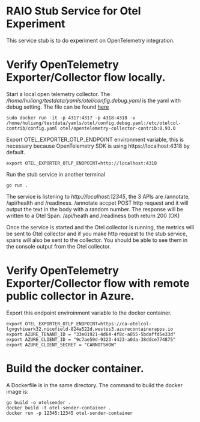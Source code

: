 # RAIO Stub Service for Otel Experiment
This service stub is to do experiment on OpenTelemetry integration.

# Verify OpenTelemetry Exporter/Collector flow locally.
Start a local open telemetry collector. The */home/huliang/testdata/yamls/otel/config.debug.yaml* is the yaml with debug setting. The file can be found [here](https://github.com/microsoft/rai-orchestrator/wiki/OpenTelemetry-Emit-OTel-Logs-Spans-to-OTel-Collector#download-the-otel-collector-container-image-and-run-it-with-debug-configuration)
````
sudo docker run -it -p 4317:4317 -p 4318:4318 -v /home/huliang/testdata/yamls/otel/config.debug.yaml:/etc/otelcol-contrib/config.yaml otel/opentelemetry-collector-contrib:0.93.0
````

Export OTEL_EXPORTER_OTLP_ENDPOINT environment variable, this is necessary because OpenTelemetry SDK is using https://localhost:4318 by default.
````
export OTEL_EXPORTER_OTLP_ENDPOINT=http://localhost:4318
````
Run the stub service in another terminal
````
go run .
````

The service is listening to *http://localhost:12345*, the 3 APIs are /annotate, /api/health and /readiness.
/annotate accpet POST http request and it will output the text in the body with a random number. The response will be written to a Otel Span.
/api/heath and /readiness both return 200 (OK)

Once the service is started and the Otel collector is running, the metrics will be sent to Otel collector and if you make http request to the stub service, spans will also be sent to the collector. You should be able to see them in the console output from the Otel collector.


# Verify OpenTelemetry Exporter/Collector flow with remote public collector in Azure.
Export this endpoint enviroinment variable to the docker container.
````
export OTEL_EXPORTER_OTLP_ENDPOINT=https://ca-otelcol-lgvgvhiuark32.nicefield-824a522d.westus3.azurecontainerapps.io
export AZURE_TENANT_ID = "33e01921-4d64-4f8c-a055-5bdaffd5e33d"
export AZURE_CLIENT_ID = "9c7ae59d-9323-4423-a0da-38ddce774875"
export AZURE_CLIENT_SECRET = "CANNOTSHOW"
````


# Build the docker container.
A Dockerfile is in the same directory. The command to build the docker image is:
````
go build -o otelsender .
docker build -t otel-sender-container .
docker run -p 12345:12345 otel-sender-container
````
